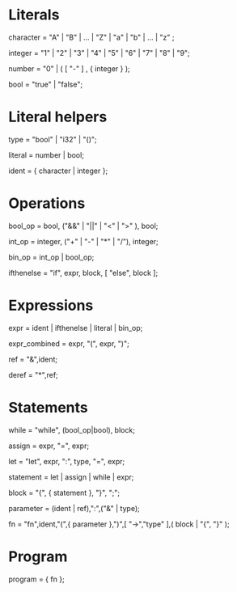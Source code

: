 # Literals

character = "A" | "B" | ... | "Z" | "a" | "b" | ... | "z" ;

integer = "1" | "2" | "3" | "4" | "5" | "6" | "7" | "8" | "9";

number = "0" | ( [ "-" ] , { integer } );

bool = "true" | "false";

# Literal helpers

type = "bool" | "i32" | "()";

literal = number | bool;

ident = { character | integer };

# Operations

bool_op = bool, ("&&" | "||" | "<" | ">" ), bool;

int_op = integer, ("+" | "-" | "*" | "/"), integer;

bin_op = int_op | bool_op; 

ifthenelse = "if", expr, block, [ "else", block ];

# Expressions

expr = ident | ifthenelse | literal | bin_op;

expr_combined = expr, "(", expr, ")";

ref = "&",ident;

deref = "*",ref;

# Statements

while = "while", (bool_op|bool), block;

assign = expr, "=", expr;

let = "let", expr, ":", type, "=", expr;

statement = let | assign | while | expr;

block = "{", { statement }, "}", ";";

parameter = (ident | ref),":",("&" | type);

fn = "fn",ident,"(",{ parameter },")",[ "->","type" ],( block | "{", "}" );

# Program

program = { fn };